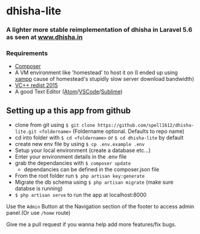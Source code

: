 # dhisha-lite
### A lighter more stable reimplementation of dhisha in Laravel 5.6 as seen at www.dhisha.in

### Requirements
* [Composer](https://getcomposer.org/download/)
* A VM environment like 'homestead' to host it on (I ended up using [xampp](https://www.apachefriends.org/index.html) cause of homestead's stupidly slow server download bandwidth)
* [VC++ redist 2015](https://www.microsoft.com/en-in/download/details.aspx?id=48145)
* A good Text Editor ([Atom](https://atom.io)/[VSCode](https://code.visualstudio.com)/[Sublime](https://www.sublimetext.com))


## Setting up a this app from github
* clone from git using `$ git clone https://github.com/spell1612/dhisha-lite.git <foldername>` (Foldername optional. Defaults to repo name)
* cd into folder with `$ cd <foldername>` or `$ cd dhisha-lite` by default
* create new env file by using `$ cp .env.example .env`
* Setup your local environment (create a database etc...)
* Enter your environment details in the .env file
* grab the dependancies with `$ composer update`
  - dependancies can be defined in the composer.json file
* From the root folder run `$ php artisan key:generate`
* Migrate the db schema using `$ php artisan migrate` (make sure databse is running)
* `$ php artisan serve` to run the app at localhost:8000


Use the `Admin` Button at the Navigation section of the footer to access admin panel.(Or use `/home` route)

Give me a pull request if you wanna help add more features/fix bugs.
